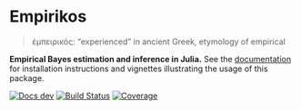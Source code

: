 # Empirikos

> ἐμπειρικός: “experienced” in ancient Greek, etymology of empirical


**Empirical Bayes estimation and inference in Julia.** See the [documentation](https://nignatiadis.github.io/Empirikos.jl/stable/) for installation instructions and vignettes illustrating the usage of this package.

[![Docs dev](https://img.shields.io/badge/docs-dev-blue.svg)](https://nignatiadis.github.io/Empirikos.jl/dev/)
[![Build Status](https://github.com/nignatiadis/Empirikos.jl/workflows/CI/badge.svg)](https://github.com/nignatiadis/Empirikos.jl/actions)
[![Coverage](https://codecov.io/gh/nignatiadis/Empirikos.jl/branch/master/graph/badge.svg)](https://codecov.io/gh/nignatiadis/Empirikos.jl)
